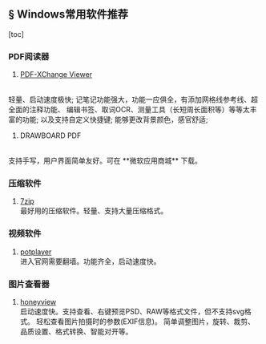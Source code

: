 ## § Windows常用软件推荐
[toc]

### PDF阅读器
1. [PDF-XChange Viewer](
https://www.tracker-software.com/product/pdf-xchange-viewer/download?fileid=446)
<br>
轻量、启动速度极快;
记笔记功能强大，功能一应俱全，有添加网格线参考线、超全面的注释功能、
编辑书签、取词OCR、测量工具（长短周长面积等）等等太丰富的功能;
以及支持自定义快捷键;
能够更改背景颜色，感官舒适;

1. DRAWBOARD PDF
<br>
支持手写，用户界面简单友好。可在 **微软应用商城** 下载。


### 压缩软件
1. [7zip](https://www.7-zip.org/)<br>
最好用的压缩软件。轻量、支持大量压缩格式。


### 视频软件
1. [potplayer](potplayer.daum.net)<br>
进入官网需要翻墙。功能齐全，启动速度快。


### 图片查看器
1. [honeyview](http://www.bandisoft.com/honeyview/)<br>
启动速度快。支持查看、右键预览PSD、RAW等格式文件，但不支持svg格式。
轻松查看图片拍摄时的参数(EXIF信息)。
简单调整图片，旋转、裁剪、品质设置、格式转换、智能对开等。


